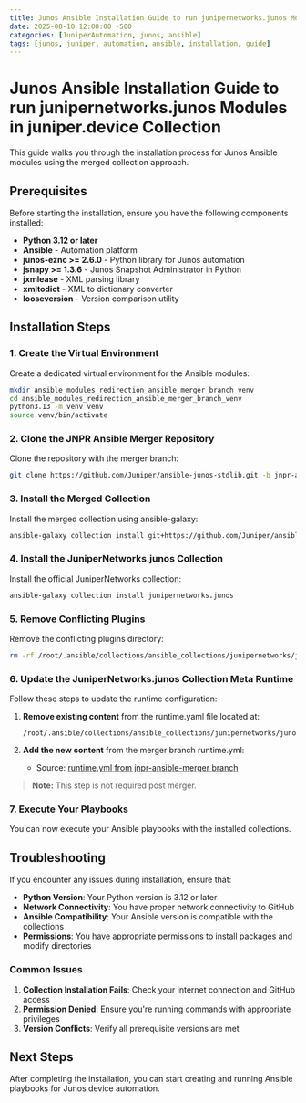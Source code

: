 ```yaml
---
title: Junos Ansible Installation Guide to run junipernetworks.junos Modules in juniper.device Collection
date: 2025-08-10 12:00:00 -500
categories: [JuniperAutomation, junos, ansible]
tags: [junos, juniper, automation, ansible, installation, guide]
---
```


# Junos Ansible Installation Guide to run junipernetworks.junos Modules in juniper.device Collection

This guide walks you through the installation process for Junos Ansible modules using the merged collection approach.

## Prerequisites

Before starting the installation, ensure you have the following components installed:

- **Python 3.12 or later**
- **Ansible** - Automation platform
- **junos-eznc >= 2.6.0** - Python library for Junos automation
- **jsnapy >= 1.3.6** - Junos Snapshot Administrator in Python
- **jxmlease** - XML parsing library
- **xmltodict** - XML to dictionary converter
- **looseversion** - Version comparison utility

## Installation Steps

### 1. Create the Virtual Environment

Create a dedicated virtual environment for the Ansible modules:

```bash
mkdir ansible_modules_redirection_ansible_merger_branch_venv
cd ansible_modules_redirection_ansible_merger_branch_venv
python3.13 -m venv venv
source venv/bin/activate
```

### 2. Clone the JNPR Ansible Merger Repository

Clone the repository with the merger branch:

```bash
git clone https://github.com/Juniper/ansible-junos-stdlib.git -b jnpr-ansible-merger
```

### 3. Install the Merged Collection

Install the merged collection using ansible-galaxy:

```bash
ansible-galaxy collection install git+https://github.com/Juniper/ansible-junos-stdlib.git#/ansible_collections/juniper/device,jnpr-ansible-merger
```

### 4. Install the JuniperNetworks.junos Collection

Install the official JuniperNetworks collection:

```bash
ansible-galaxy collection install junipernetworks.junos
```

### 5. Remove Conflicting Plugins

Remove the conflicting plugins directory:

```bash
rm -rf /root/.ansible/collections/ansible_collections/junipernetworks/junos/plugins
```

### 6. Update the JuniperNetworks.junos Collection Meta Runtime

Follow these steps to update the runtime configuration:

1. **Remove existing content** from the runtime.yaml file located at:
   ```
   /root/.ansible/collections/ansible_collections/junipernetworks/junos/meta/runtime.yml
   ```

2. **Add the new content** from the merger branch runtime.yml:
   - Source: [runtime.yml from jnpr-ansible-merger branch](https://github.com/Juniper/ansible-junos-stdlib/blob/jnpr-ansible-merger/ansible_collections/junipernetworks/junos/meta/runtime.yml)

> **Note:** This step is not required post merger.

### 7. Execute Your Playbooks

You can now execute your Ansible playbooks with the installed collections.

## Troubleshooting

If you encounter any issues during installation, ensure that:

- **Python Version**: Your Python version is 3.12 or later
- **Network Connectivity**: You have proper network connectivity to GitHub
- **Ansible Compatibility**: Your Ansible version is compatible with the collections
- **Permissions**: You have appropriate permissions to install packages and modify directories

### Common Issues

1. **Collection Installation Fails**: Check your internet connection and GitHub access
2. **Permission Denied**: Ensure you're running commands with appropriate privileges
3. **Version Conflicts**: Verify all prerequisite versions are met

## Next Steps

After completing the installation, you can start creating and running Ansible playbooks for Junos device automation.